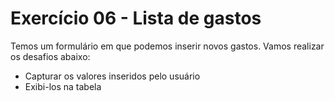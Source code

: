 # Exercício 06 - Lista de gastos

Temos um formulário em que podemos inserir novos gastos. Vamos realizar os desafios abaixo:
- Capturar os valores inseridos pelo usuário
- Exibi-los na tabela
